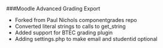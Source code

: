 ###Moodle Advanced Grading Export 
* Forked from Paul Nichols componentgrades repo
* Converted literal strings to calls to get_string
* Added support for BTEC grading plugin
* Adding settings.php to make email and studentid optional